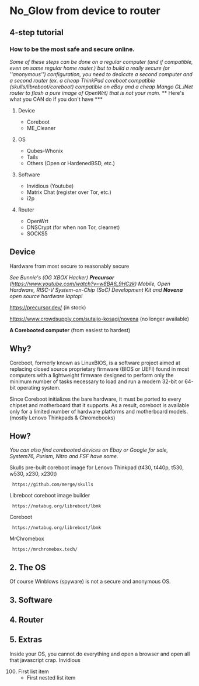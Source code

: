 # No_Glow from device to router

## 4-step tutorial

### How to be the most safe and secure online.

*Some of these steps can be done on a regular computer (and if compatible, even on some regular home router.) but to build a really secure (or ''anonymous'') configuration, you need to dedicate a second computer and a second router (ex. a cheap ThinkPad coreboot compatible (skulls/libreboot/coreboot) compatible on eBay and a cheap Mango GL.iNet router to flash a pure image of OpenWrt) that is not your main.* ** Here's what you CAN do if you don't have ***

1. Device
     - Coreboot
     - ME_Cleaner

2. OS
     - Qubes-Whonix
     - Tails
     - Others (Open or HardenedBSD, etc.)
  
3. Software
     - Invidious (Youtube)
     - Matrix Chat (register over Tor, etc.)
     - i2p

4. Router
     - OpenWrt
     - DNSCrypt (for when non Tor, clearnet)
     - SOCKS5

## **Device**
   
Hardware from most secure to reasonably secure

*See Bunnie's (OG XBOX Hacker) **Precursor** (https://www.youtube.com/watch?v=w8BA6_9HCzk) Mobile, Open Hardware, RISC-V System-on-Chip (SoC) Development Kit and **Novena** open source hardware laptop!*

https://precursor.dev/ (in stock)

https://www.crowdsupply.com/sutajio-kosagi/novena (no longer available)

**A Corebooted computer** (from easiest to hardest)

## Why?

Coreboot, formerly known as LinuxBIOS, is a software project aimed at replacing closed source proprietary firmware (BIOS or UEFI) found in most computers with a lightweight firmware designed to perform only the minimum number of tasks necessary to load and run a modern 32-bit or 64-bit operating system.

Since Coreboot initializes the bare hardware, it must be ported to every chipset and motherboard that it supports. As a result, coreboot is available only for a limited number of hardware platforms and motherboard models. (mostly Lenovo Thinkpads & Chromebooks)

## How?



   *You can also find corebooted devices on Ebay or Google for sale, System76, Purism, Nitro and FSF have some.*

Skulls pre-built coreboot image for Lenovo Thinkpad (t430, t440p, t530, w530, x230, x230t)
      
     https://github.com/merge/skulls
      
Libreboot coreboot image builder
      
     https://notabug.org/libreboot/lbmk

Coreboot
     
     https://notabug.org/libreboot/lbmk

MrChromebox

     https://mrchromebox.tech/




## 2. The OS
   Of course Winblows (spyware) is not a secure and anonymous OS.
   
## 3. Software

## 4. Router

## 5. Extras

Inside your OS, you cannot do everything and open a browser and open all that javascript crap. 
Invidious


100. First list item
     - First nested list item
